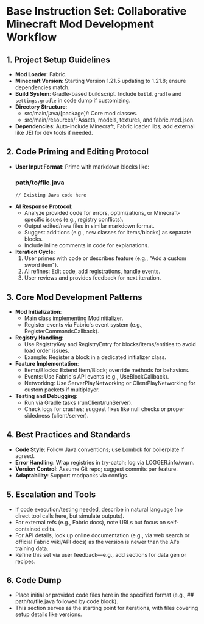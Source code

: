 # Base Instruction Set: Collaborative Minecraft Mod Development Workflow

## 1. Project Setup Guidelines
- **Mod Loader**: Fabric.
- **Minecraft Version**: Starting Version 1.21.5 updating to 1.21.8; ensure dependencies match.
- **Build System**: Gradle-based buildscript. Include `build.gradle` and `settings.gradle` in code dump if customizing.
- **Directory Structure**:
  - src/main/java/[package]/: Core mod classes.
  - src/main/resources/: Assets, models, textures, and fabric.mod.json.
- **Dependencies**: Auto-include Minecraft, Fabric loader libs; add external like JEI for dev tools if needed.

## 2. Code Priming and Editing Protocol
- **User Input Format**: Prime with markdown blocks like:
  ### path/to/file.java
  ```
  // Existing Java code here
  ```
- **AI Response Protocol**:
  - Analyze provided code for errors, optimizations, or Minecraft-specific issues (e.g., registry conflicts).
  - Output edited/new files in similar markdown format.
  - Suggest additions (e.g., new classes for items/blocks) as separate blocks.
  - Include inline comments in code for explanations.
- **Iteration Cycle**:
  1. User primes with code or describes feature (e.g., "Add a custom sword item").
  2. AI refines: Edit code, add registrations, handle events.
  3. User reviews and provides feedback for next iteration.

## 3. Core Mod Development Patterns
- **Mod Initialization**:
  - Main class implementing ModInitializer.
  - Register events via Fabric's event system (e.g., RegisterCommandsCallback).
- **Registry Handling**:
  - Use RegistryKey and RegistryEntry for blocks/items/entities to avoid load order issues.
  - Example: Register a block in a dedicated initializer class.
- **Feature Implementation**:
  - Items/Blocks: Extend Item/Block; override methods for behaviors.
  - Events: Use Fabric's API events (e.g., UseBlockCallback).
  - Networking: Use ServerPlayNetworking or ClientPlayNetworking for custom packets if multiplayer.
- **Testing and Debugging**:
  - Run via Gradle tasks (runClient/runServer).
  - Check logs for crashes; suggest fixes like null checks or proper sidedness (client/server).

## 4. Best Practices and Standards
- **Code Style**: Follow Java conventions; use Lombok for boilerplate if agreed.
- **Error Handling**: Wrap registries in try-catch; log via LOGGER.info/warn.
- **Version Control**: Assume Git repo; suggest commits per feature.
- **Adaptability**: Support modpacks via configs.

## 5. Escalation and Tools
- If code execution/testing needed, describe in natural language (no direct tool calls here, but simulate outputs).
- For external refs (e.g., Fabric docs), note URLs but focus on self-contained edits.
- For API details, look up online documentation (e.g., via web search or official Fabric wiki/API docs) as the version is newer than the AI's training data.
- Refine this set via user feedback—e.g., add sections for data gen or recipes.

## 6. Code Dump
- Place initial or provided code files here in the specified format (e.g., ## path/to/file.java followed by code block).
- This section serves as the starting point for iterations, with files covering setup details like versions.
